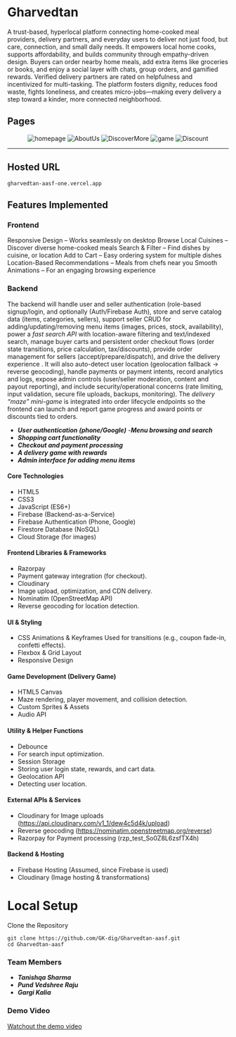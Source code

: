 # Gharvedtan

A trust-based, hyperlocal platform connecting home-cooked meal providers, 
delivery partners, and everyday users to deliver not just food, but care, 
connection, and small daily needs. It empowers local home cooks, supports 
affordability, and builds community through empathy-driven design. Buyers can 
order nearby home meals, add extra items like groceries or books, and enjoy a 
social layer with chats, group orders, and gamified rewards. Verified delivery 
partners are rated on helpfulness and incentivized for multi-tasking. The platform 
fosters dignity, reduces food waste, fights loneliness, and creates 
micro-jobs—making every delivery a step toward a kinder, more connected 
neighborhood.


##  Pages

<p align="center">
  <img src="images/homepage.png" alt="homepage">
  <img src="images/aboutus.png" alt="AboutUs" >
  <img src="images/discovermore.png" alt="DiscoverMore">
  <img src="images/game.png" alt="game">
  <img src="images/discount.png" alt="Discount">
</p>


---
## Hosted URL 
```
gharvedtan-aasf-one.vercel.app
```

## Features Implemented 
### **Frontend**
Responsive Design – Works seamlessly on desktop
 Browse Local Cuisines – Discover diverse home-cooked meals
 Search & Filter – Find dishes by cuisine, or location
 Add to Cart – Easy ordering system for multiple dishes
 Location-Based Recommendations – Meals from chefs near you
 Smooth Animations – For an engaging browsing experience
### **Backend** 
The backend will handle user and seller authentication (role-based signup/login, and optionally (Auth/Firebase Auth), store and 
serve catalog data (items, categories, sellers), support seller CRUD for 
adding/updating/removing menu items (images, prices, stock, availability), power 
a *fast search API* with location-aware filtering and text/indexed search, manage 
buyer carts and persistent order checkout flows (order state transitions, price 
calculation, tax/discounts), provide order management for sellers 
(accept/prepare/dispatch), and drive the delivery experience . It will also auto-detect user location 
(geolocation fallback → reverse geocoding), handle payments or payment 
intents, record analytics and logs, expose admin controls (user/seller moderation, 
content and payout reporting), and include security/operational concerns (rate 
limiting, input validation, secure file uploads, backups, monitoring). The *delivery 
“maze” mini-game* is integrated into order lifecycle endpoints so the frontend can 
launch and report game progress and award points or discounts tied to orders. 
- ***User authentication (phone/Google)***
 -***Menu browsing and search***
- ***Shopping cart functionality*** 
- ***Checkout and payment processing***
- ***A delivery game with rewards*** 
- ***Admin interface for adding menu items*** 

#### Core Technologies 
- HTML5 
- CSS3 
- JavaScript (ES6+) 
- Firebase (Backend-as-a-Service) 
- Firebase Authentication (Phone, Google) 
- Firestore Database (NoSQL) 
- Cloud Storage (for images)
  
#### Frontend Libraries & Frameworks 
- Razorpay 
- Payment gateway integration (for checkout). 
- Cloudinary 
- Image upload, optimization, and CDN delivery. 
- Nominatim (OpenStreetMap API) 
- Reverse geocoding for location detection.

#### UI & Styling 
- CSS Animations & Keyframes 
Used for transitions (e.g., coupon fade-in, confetti effects). 
- Flexbox & Grid Layout 
- Responsive Design
  
#### Game Development (Delivery Game) 
- HTML5 Canvas 
- Maze rendering, player movement, and collision detection. 
- Custom Sprites & Assets 
- Audio API 
  
#### Utility & Helper Functions 
- Debounce 
- For search input optimization. 
- Session Storage 
- Storing user login state, rewards, and cart data. 
- Geolocation API 
- Detecting user location.
  
#### External APIs & Services 
- Cloudinary for Image uploads 
(https://api.cloudinary.com/v1_1/dew4c5d4k/upload) 
- Reverse geocoding 
(https://nominatim.openstreetmap.org/reverse) 
- Razorpay for Payment processing (rzp_test_So0Z8L6zsfTX4h)
  
#### Backend & Hosting 
- Firebase Hosting (Assumed, since Firebase is used) 
- Cloudinary (Image hosting & transformations) 

# Local Setup
Clone the Repository 
```
git clone https://github.com/GK-dig/Gharvedtan-aasf.git 
cd Gharvedtan-aasf
```

### Team Members 
- ***Tanishqa Sharma***  
- ***Pund Vedshree Raju***
- ***Gargi Kalia***
  
### Demo Video 
[Watchout the demo video  ](https://drive.google.com/file/d/1EzjH_UuTbMbYN_eN7KMJxCkYZTAIuih3/view?usp=drive_link)
